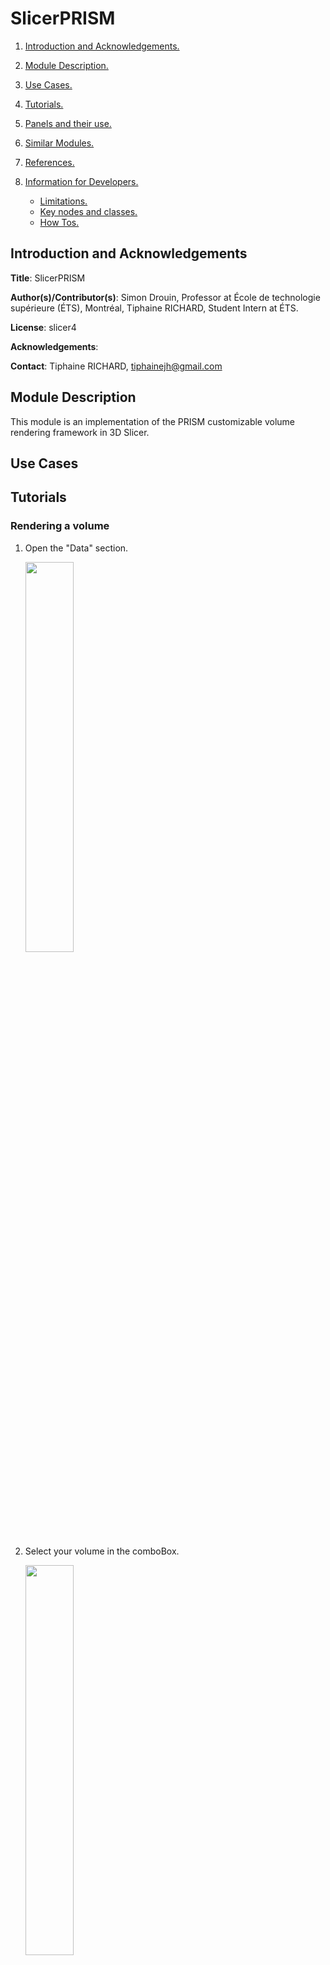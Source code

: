 # SlicerPRISM
1. [ Introduction and Acknowledgements. ](#intro)
2. [ Module Description. ](#desc)
3. [ Use Cases. ](#usec)
4. [ Tutorials. ](#tutos)
5. [ Panels and their use. ](#panels)
6. [ Similar Modules. ](#similar)
7. [ References. ](#ref)
8. [ Information for Developers. ](#info)

	* [ Limitations. ](#lim)
	* [ Key nodes and classes. ](#key)
	* [ How Tos. ](#howto)

<a name="intro"></a>

## Introduction and Acknowledgements
**Title**: SlicerPRISM

**Author(s)/Contributor(s)**: Simon Drouin, Professor at École de technologie supérieure (ÉTS), Montréal, Tiphaine RICHARD, Student Intern at ÉTS.

**License**: slicer4

**Acknowledgements**: 

**Contact**: Tiphaine RICHARD, tiphainejh@gmail.com

<a name="desc"></a>

## Module Description
This module is an implementation of the PRISM customizable volume rendering framework in 3D Slicer.

<a name="usec"></a>

## Use Cases

<a name="tutos"></a>

## Tutorials

<a name="rendering"></a>

### Rendering a volume
1. Open the "Data" section.

    <img src="images/tutorials/render/1.png" width ="40%"/>
2. Select your volume in the comboBox.

    <img src="images/tutorials/render/2.png" width ="40%"/>    
3. Open the "View Setup" section.

    <img src="images/tutorials/render/3.png" width ="40%"/>
4. Apply the volume rendering to your volume by clicking on the "Volume Rendering" checkBox.

    <img src="images/tutorials/render/4.png" width ="40%"/>
### Applying a shader to a volume

1. [Render the volume](#rendering).
2. Open the "Custom Shader" section.

    <img src="images/tutorials/applyCS/2.png" width ="40%"/>
3. Select the shader of your choice in the comboBox.

4. Adjust the different parameters.

5. If you are currently developping the shader you can click on the "..." button in order to reload, duplicate or open the shader :
    
    <img src="images/tutorials/applyCS/345.png" width ="40%"/>

    * Reload the shader by clicking on the "Reload" button. This will reload all the new functionnalities added to the file containing the shader.
    * Duplicate the shader by clicking on the "Duplicate" button. This will create a duplicate class of the class containing the shader.
    * Open the shader by clicking on the "Open" button. This will open the class containing the shader in your favorite editor.
    
    <img src="images/tutorials/applyCS/6.png" width ="40%"/>

### Modifying the ROI of a volume

1. [Render the volume](#rendering).
2. Enable the cropping of the volume with the ROI by clicking on the "Enable Cropping" checkBox.

    <img src="images/tutorials/modifyROI/2.png" width ="40%"/>    
3. Display the ROI of the volume by clicking on the "Display ROI" checkBox.

    <img src="images/tutorials/modifyROI/3.png" width ="40%"/>
4. You can scale and rotate the ROI :

    <img src="images/tutorials/modifyROI/45.png" width ="40%"/>

    * Scale the ROI :
        1. Enable the scalling of the ROI by clicking on the "Enable Rotation" checkBox.
        2. Select one of the handle of the ROI and move it towards the center or the outside of the volume to scale the ROI.

        <img src="images/tutorials/modifyROI/scale.gif" width ="40%"/>    
    * Rotate the ROI :
        1. Enable the rotation of the ROI by clicking on the "Enable Rotation" checkBox.
        2. Select one of the side of the ROI and move it in any direction to rotate the ROI.

        <img src="images/tutorials/modifyROI/rotate.gif" width ="40%"/>

### Creating a new shader
1. Open the "Modify or Create Custom Shader" section.

    <img src="images/tutorials/createCS/1.png" width ="40%"/>
2. In the comboBox, select "Create new Custom Shader".

    <img src="images/tutorials/createCS/2.png" width ="40%"/>
3. Type the name of the shader that will be used as a class name.

    <img src="images/tutorials/createCS/3.png" width ="40%"/>
4. Type the display name of the shader that will be used in the UI.
5. Click the "Create" button.

    <img src="images/tutorials/createCS/45.png" width ="40%"/>
6. You can either :
    * Click on the "Edit" button and modify the python class manually.
    * Use the [ Add Code ](#addcode) and [ Add Parameter ](#addparam) tabs to modify the python class with the UI : 

        <img src="images/tutorials/createCS/6.png" width ="40%"/>

### Modifying an existing shader
1. Open "Modify or Create Custom Shader" section.

    <img src="images/tutorials/modifyCS/1.png" width ="40%"/>
2. In the comboBox, select the shader to modify.

    <img src="images/tutorials/modifyCS/2.png" width ="40%"/>
3. Use the [ Add Code ](#addcode) and [ Add Parameter ](#addparam) tabs to modify the python class UI : 

    <img src="images/tutorials/modifyCS/3.png" width ="40%"/>

<a name="addparam"></a>
### Adding a parameter to a shader from the UI

1. In the comboBox, select the type of the parameter to add to the shader. 

    <img src="images/tutorials/addParam/1.png" width ="40%"/>
2. Type the name of the parameter that will be used inside the shader.  

    <img src="images/tutorials/addParam/2.png" width ="40%"/>
3. Type the display name of the parameter that will be used in the UI.  

    <img src="images/tutorials/addParam/3.png" width ="40%"/>
4. Modify the values according to the parameter.  
5. Click the "Add Parameter" button.    

    <img src="images/tutorials/addParam/45.png" width ="40%"/>
6. Repeat steps 1-5 for each wanted parameter.

<a name="addcode"></a>
### Adding code to a shader from the UI

1. In the first comboBox, select the tag type of the code to be added to the shader.  

    <img src="images/tutorials/addCode/1.png" width ="40%"/>
2. In the second comboBox, select the tag of the code to be added to the shader.  

    <img src="images/tutorials/addCode/2.png" width ="40%"/>
3. To add the code you can either :  

    <img src="images/tutorials/addCode/3.png" width ="40%"/>   

    * Enter the code in the text area and click on the "Modify" button.
    * Click on the "Open File" button to enter the code directly in the python file.
4. Repeat steps 1-3 for each wanted code replacement.




<a name="panels"></a>
## Panels and their use

<table style="table-layout: fixed; width:100%; border: 1px grey; border-collapse: collapse;">
    <tr>
        <td style=" width:50%">
            <ul> 
                <li><b>Data</b> : Contains the volume required for SlicerPRISM. </li>
                <ul>
                    <li><b>Image Volume</b> : Select the current volume to render. </li>
                </ul>
            </ul>
        </td>
        <td>
            <img src="images/Data.png" alt="Data" width ="100%" title="Data"/>
        </td>
    </tr>
    <tr>
        <td style="width:50%">
            <ul> 
                <li> <b>View Setup</b> : Contains the controls for rendering the volume as well as controls for the cropping box (ROI) of the volume. </li>
                <ul>
                    <li><b>Volume Rendering</b> : Enable/Disable rendering the volume.</li>
                    <li><b>Enable Cropping</b> : Enable/Disable cropping the volume.</li>
                    <li><b>Display ROI</b> : Enable/Disable displaying the ROI of the volume.</li>
                    <li><b>Enable Scaling</b> : Enable/Disable scaling the ROI of the volume.</li>
                    <li><b>Enable Rotation</b> : Enable/Disable rotating the ROI of the volume.</li>
                </ul>
            </ul>
        </td>
        <td align="center" style="width:50%">
            <img src="images/ViewSetup.png" alt="ViewSetup" width ="100%" title="ViewSetup"/>
        </td>
    </tr>
    <tr>
        <td style="width:50%">
            <ul> 
                <li><b>Custom Shader</b> : Controls of the shader.</li>
                <ul>
                    <li><b>Custom Shader</b> : Name of the shader to be applied during the rendering.</li>
                    <li><b>Reload</b> : Reload the current shader.</li>
                    <li><b>Open</b> : Open the current shader source code.</li>
                    <li><b>Duplicate</b> : Duplicate the current shader source code.</li>
                </ul>
            </ul>
        </td>
        <td align="center" style="width:50%">
            <img src="images/CustomShader.png" alt="CustomShader" width ="100%" title="CustomShader"/>
        </td>
    </tr>
    <tr>
        <td rowspan=3 style="width:50%">
            <ul> 
                <li><b>Modify or Create Custom Shader</b> : Create or Modify a custom shader and add parameters.</li>
                <ul>
                    <li><b>Shader</b> : Name of the shader to modify or <i>Create new Custom Shader</i> to create a new one.</li>
                    <li><b>Class Name</b> : Name of the class that will be created.</li>
                    <li><b>Display Name</b> : Name of the shader that will be displayed in the UI.</li>
                    <li><b>Create</b> : Create the class.</li>
                    <li><b>Add Code</b> : Add a code that will replace a specific shader tag in the shader.</li>
                    <ul>
                        <li><b>Tag Type</b> : Type of the tag to be remplaced in the shader.</li>
                        <li><b>Shader Tag</b>: Tag to be remplaced in the shader.</li>
                        <li><b>Shader Code</b> : Code to replace the specified tag in the shader. Can be added directly in the </li>file by clicking <i>Open File</i>.
                        <li><b>Open File</b> : Open the class containing the shader.</li>
                        <li><b>Modify</b> : Apply the modifications the the class.</li>
                    </ul>
                    <li><b>Add Param</b> : Add specified parameters to the class that will be used in the shader.</li>
                    <ul>
                        <li><b>Type</b> : Type of the parameter.</li>
                        <li><b>Name</b> : Name of the parameter that will be used in the shader.</li>
                        <li><b>Display Name</b> : Name of the parameter that will be displayed in the UI.</li>
                        <li><b>Add Parameter</b> : Add the parameter in the class.</li>
                    </ul>
                </ul>
            </ul>
        </td>
        <td align="center" style="width:50%">
            <img src="images/MCCustomShader.png" alt="MCCustomShader" width ="100%" title="MCCustomShader"/>
        </td>
    </tr>
    <tr>
        <td align="center" style="width:50%">
            <img src="images/MCCustomShaderCode.png" alt="MCCustomShaderCode" width ="100%" title="MCCustomShaderCode"/>
        </td>
    </tr>
    <tr>
        <td align="center" style=" width:50%">
            <img src="images/MCCustomShaderParam.png" alt="MCCustomShaderParam" width ="100%" title="MCCustomShaderParam"/>
        </td>
    </tr>
</table>

<p align="center"><img src="images/UnderConstruction.gif" alt="UnderConstruction" width ="50%" title="MCCustomShaderParam"/></p>

<a name="similar"></a>
## Similar Modules

[VolumeRendering](https://www.slicer.org/wiki/Documentation/4.10/Modules/VolumeRendering)
<a name="ref"></a>
## References

[PRISM: An open source framework for the interactive design of GPU volume rendering shaders](https://journals.plos.org/plosone/article?id=10.1371/journal.pone.0193636)  
<a name="info"></a>
## Information for Developers

See [this page](https://ets-vis-interactive.github.io/SlicerPRISM/) for the full documentation.
<a name="lim"></a>
### Limitations

<a name="key"></a>
### Key nodes and classes

<a name="howto"></a>
### How Tos
